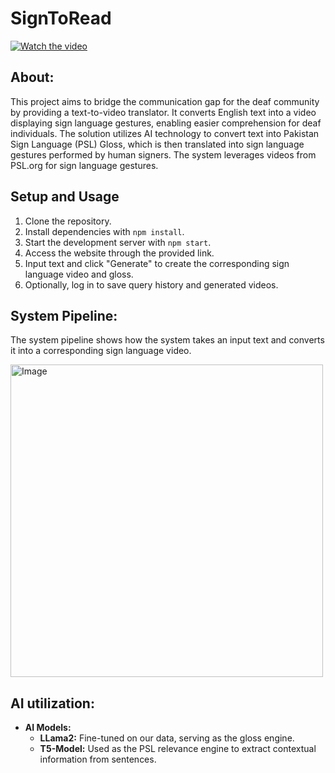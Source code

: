 # SignToRead

[![Watch the video](![image](https://github.com/Zav06838/SignToRead/assets/78081958/4e4525cf-849c-4a64-bb84-07a43c61e2b6)
)](https://github.com/Zav06838/SignToRead/raw/main/demo/SignToRead_Demo.mp4)


## About:
This project aims to bridge the communication gap for the deaf community by providing a text-to-video translator. It converts English text into a video displaying sign language gestures, enabling easier comprehension for deaf individuals. The solution utilizes AI technology to convert text into Pakistan Sign Language (PSL) Gloss, which is then translated into sign language gestures performed by human signers. The system leverages videos from PSL.org for sign language gestures.

## Setup and Usage

1. Clone the repository.
2. Install dependencies with `npm install`.
3. Start the development server with `npm start`.
4. Access the website through the provided link.
5. Input text and click "Generate" to create the corresponding sign language video and gloss.
6. Optionally, log in to save query history and generated videos.

## System Pipeline:
The system pipeline shows how the system takes an input text and converts it into a corresponding sign language video.

<img src="https://github.com/Zav06838/SignToRead/assets/78081958/155488e7-d4af-4958-95ea-89e7893e839f" alt="Image" width="500">


## AI utilization:
- **AI Models:**
  - **LLama2:** Fine-tuned on our data, serving as the gloss engine.
  - **T5-Model:** Used as the PSL relevance engine to extract contextual information from sentences.

